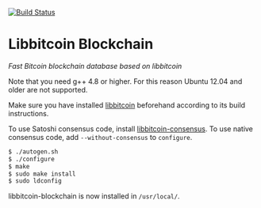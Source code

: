 [![Build Status](https://travis-ci.org/libbitcoin/libbitcoin-blockchain.svg?branch=master)](https://travis-ci.org/libbitcoin/libbitcoin-blockchain)

# Libbitcoin Blockchain

*Fast Bitcoin blockchain database based on libbitcoin*

Note that you need g++ 4.8 or higher. For this reason Ubuntu 12.04 and older are not supported.

Make sure you have installed [libbitcoin](https://github.com/libbitcoin/libbitcoin) beforehand according to its build instructions.

To use Satoshi consensus code, install [libbitcoin-consensus](https://github.com/libbitcoin/libbitcoin-consensus). To use native consensus code, add `--without-consensus` to `configure`.

```sh
$ ./autogen.sh
$ ./configure
$ make
$ sudo make install
$ sudo ldconfig
```

libbitcoin-blockchain is now installed in `/usr/local/`.
